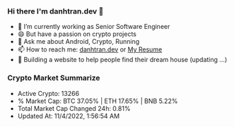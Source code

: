 ### Hi there I'm danhtran.dev 👋

- 🔭 I’m currently working as Senior Software Engineer
- 😄 But have a passion on crypto projects
- 💬 Ask me about Android, Crypto, Running 
- 📫 How to reach me: <a href="https://danhtran.dev" target="_blank">danhtran.dev</a> or <a href="Dan-Resume.pdf" target="_blank">My Resume</a>
- 🌱 Building a website to help people find their dream house (updating ...)

### Crypto Market Summarize
- Active Crypto: 13266
- % Market Cap: BTC 37.05% | ETH 17.65% | BNB 5.22%
- Total Market Cap Changed 24h: 0.81%
- Updated At: 11/4/2022, 1:56:54 AM
